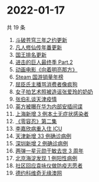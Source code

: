 # 2022-01-17

共 19 条

<!-- BEGIN ZHIHUSEARCH -->
<!-- 最后更新时间 Mon Jan 17 2022 05:10:13 GMT+0800 (China Standard Time) -->
1. [斗破苍穹三年之约更新](https://www.zhihu.com/search?q=斗破苍穹三年之约)
1. [凡人修仙传年番更新 ](https://www.zhihu.com/search?q=凡人修仙传)
1. [国王排名更新](https://www.zhihu.com/search?q=国王排名)
1. [进击的巨人最终季 Part.2](https://www.zhihu.com/search?q=进击的巨人)
1. [动画电影《向着明亮那方》](https://www.zhihu.com/search?q=向着明亮那方)
1. [Steam 国游销量年榜](https://www.zhihu.com/search?q=steam)
1. [屈臣氏主播骂消费者像疯狗](https://www.zhihu.com/search?q=屈臣氏)
1. [女子拍艺术照被造谣张爱玲的奶奶](https://www.zhihu.com/search?q=张爱玲奶奶)
1. [张伯礼谈天津疫情](https://www.zhihu.com/search?q=张伯礼)
1. [英方被曝在华为内部安插间谍](https://www.zhihu.com/search?q=华为)
1. [上海新增 3 例本土无症状感染者](https://www.zhihu.com/search?q=上海疫情)
1. [《零容忍》第二集](https://www.zhihu.com/search?q=零容忍)
1. [李嘉欣病重入住 ICU](https://www.zhihu.com/search?q=李嘉欣)
1. [天津新增 33 例确诊病例](https://www.zhihu.com/search?q=天津疫情)
1. [深圳新增 2 例确诊病例](https://www.zhihu.com/search?q=深圳疫情)
1. [两弹一星元勋于敏去世 3 周年](https://www.zhihu.com/search?q=于敏去世3周年)
1. [北京海淀发现 1 例阳性病例](https://www.zhihu.com/search?q=北京疫情)
1. [社区回应袁咏仪做防疫志愿者](https://www.zhihu.com/search?q=袁咏仪)
1. [德约科维奇无缘澳网](https://www.zhihu.com/search?q=德约科维奇)
<!-- END ZHIHUSEARCH -->
